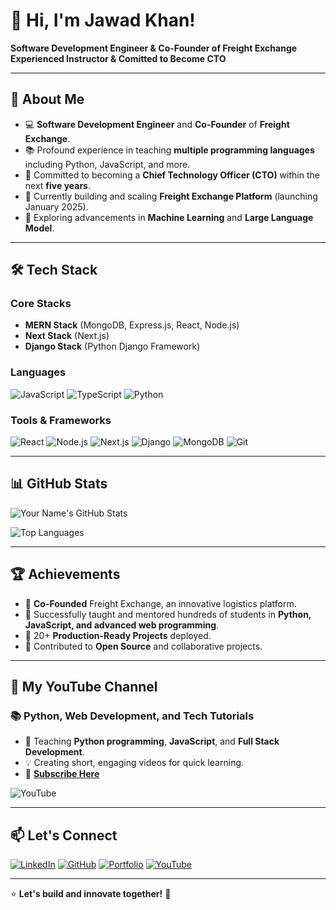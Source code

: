 # 👋 Hi, I'm Jawad Khan!
**Software Development Engineer & Co-Founder of Freight Exchange**  
**Experienced Instructor & Comitted to Become CTO**

---

## 🚀 About Me
- 💻 **Software Development Engineer** and **Co-Founder** of **Freight Exchange**.
- 📚 Profound experience in teaching **multiple programming languages** including Python, JavaScript, and more.
- 🎯 Committed to becoming a **Chief Technology Officer (CTO)** within the next **five years**.
- 🔭 Currently building and scaling **Freight Exchange Platform** (launching January 2025).
- 🌱 Exploring advancements in **Machine Learning** and **Large Language Model**.


---

## 🛠️ Tech Stack
### **Core Stacks**
- **MERN Stack** (MongoDB, Express.js, React, Node.js)
- **Next Stack** (Next.js)
- **Django Stack** (Python Django Framework)

### **Languages**
![JavaScript](https://img.shields.io/badge/JavaScript-%23323330.svg?logo=javascript&logoColor=%23F7DF1E)
![TypeScript](https://img.shields.io/badge/TypeScript-%23007ACC.svg?logo=typescript&logoColor=white)
![Python](https://img.shields.io/badge/Python-3776AB?logo=python&logoColor=white)

### **Tools & Frameworks**
![React](https://img.shields.io/badge/React-%2320232A.svg?logo=react&logoColor=%2361DAFB)
![Node.js](https://img.shields.io/badge/Node.js-339933?logo=node.js&logoColor=white)
![Next.js](https://img.shields.io/badge/Next.js-000000?logo=next.js&logoColor=white)
![Django](https://img.shields.io/badge/Django-%23092E20.svg?logo=django&logoColor=white)
![MongoDB](https://img.shields.io/badge/MongoDB-4EA94B?logo=mongodb&logoColor=white)
![Git](https://img.shields.io/badge/Git-%23F05033.svg?logo=git&logoColor=white)

---

## 📊 GitHub Stats
![Your Name's GitHub Stats](https://github-readme-stats.vercel.app/api?username=jawadali6688&show_icons=true&theme=radical)

![Top Languages](https://github-readme-stats.vercel.app/api/top-langs/?username=jawadali6688&layout=compact&theme=radical)

---

## 🏆 Achievements
- 🔹 **Co-Founded** Freight Exchange, an innovative logistics platform.
- 🔹 Successfully taught and mentored hundreds of students in **Python, JavaScript, and advanced web programming**.
- 🔹 20+ **Production-Ready Projects** deployed.
- 🔹 Contributed to **Open Source** and collaborative projects.

---

## 🎥 My YouTube Channel
### 📚 **Python, Web Development, and Tech Tutorials**
- 🚀 Teaching **Python programming**, **JavaScript**, and **Full Stack Development**.
- 💡 Creating short, engaging videos for quick learning.
- 🔗 [**Subscribe Here**](https://www.youtube.com/@Jawad_khan6686)

![YouTube](https://img.shields.io/badge/YouTube-FF0000?style=flat&logo=youtube&logoColor=white)

---

## 📫 Let's Connect
[![LinkedIn](https://img.shields.io/badge/LinkedIn-0077B5?style=flat&logo=linkedin&logoColor=white)](https://www.linkedin.com/in/jawad-khan-a28505326/)
[![GitHub](https://img.shields.io/badge/GitHub-100000?style=flat&logo=github&logoColor=white)](https://github.com/jawadali6688)
[![Portfolio](https://img.shields.io/badge/Portfolio-%23000000.svg?style=flat&logo=firefox&logoColor=white)](https://jawadportfolio.vercel.app/)
[![YouTube](https://img.shields.io/badge/YouTube-FF0000?style=flat&logo=youtube&logoColor=white)](https://www.youtube.com/@Jawad_khan6686)

---

⭐️ **Let's build and innovate together!** 🚀
